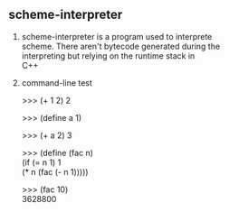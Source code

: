 scheme-interpreter
-----------------------------------------------------
1.  scheme-interpreter is a program used to interprete  
    scheme. There aren't bytecode generated during the  
    interpreting but relying on the runtime stack in  
    C++

2.  command-line test 
    
    \>\>\>   (+ 1 2) 
    2

    \>\>\>  (define a 1) 

    \>\>\>  (+ a 2) 
    3

    \>\>\>  (define (fac n)  
                (if (= n 1) 1  
                    (* n (fac (- n 1)))))  

    \>\>\>  (fac 10)  
    3628800
